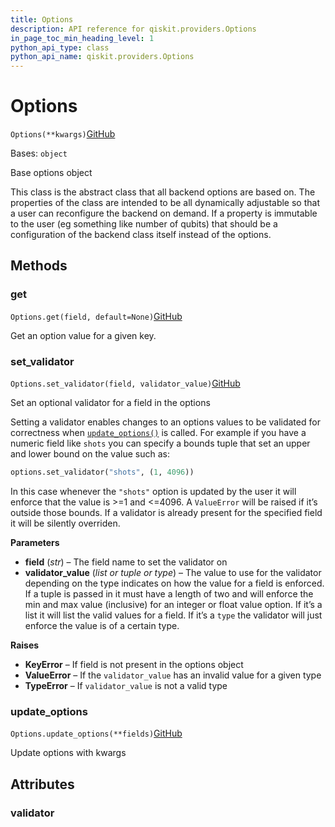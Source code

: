 ```yaml
---
title: Options
description: API reference for qiskit.providers.Options
in_page_toc_min_heading_level: 1
python_api_type: class
python_api_name: qiskit.providers.Options
---
```


# Options

<span id="qiskit.providers.Options" />

`Options(**kwargs)`[GitHub](https://github.com/qiskit/qiskit/tree/stable/0.40/qiskit/providers/options.py "view source code")

Bases: `object`

Base options object

This class is the abstract class that all backend options are based on. The properties of the class are intended to be all dynamically adjustable so that a user can reconfigure the backend on demand. If a property is immutable to the user (eg something like number of qubits) that should be a configuration of the backend class itself instead of the options.

## Methods

### get

<span id="qiskit.providers.Options.get" />

`Options.get(field, default=None)`[GitHub](https://github.com/qiskit/qiskit/tree/stable/0.40/qiskit/providers/options.py "view source code")

Get an option value for a given key.

### set\_validator

<span id="qiskit.providers.Options.set_validator" />

`Options.set_validator(field, validator_value)`[GitHub](https://github.com/qiskit/qiskit/tree/stable/0.40/qiskit/providers/options.py "view source code")

Set an optional validator for a field in the options

Setting a validator enables changes to an options values to be validated for correctness when [`update_options()`](qiskit.providers.Options#update_options "qiskit.providers.Options.update_options") is called. For example if you have a numeric field like `shots` you can specify a bounds tuple that set an upper and lower bound on the value such as:

```python
options.set_validator("shots", (1, 4096))
```

In this case whenever the `"shots"` option is updated by the user it will enforce that the value is >=1 and \<=4096. A `ValueError` will be raised if it’s outside those bounds. If a validator is already present for the specified field it will be silently overriden.

**Parameters**

*   **field** (*str*) – The field name to set the validator on
*   **validator\_value** (*list or tuple or type*) – The value to use for the validator depending on the type indicates on how the value for a field is enforced. If a tuple is passed in it must have a length of two and will enforce the min and max value (inclusive) for an integer or float value option. If it’s a list it will list the valid values for a field. If it’s a `type` the validator will just enforce the value is of a certain type.

**Raises**

*   **KeyError** – If field is not present in the options object
*   **ValueError** – If the `validator_value` has an invalid value for a given type
*   **TypeError** – If `validator_value` is not a valid type

### update\_options

<span id="qiskit.providers.Options.update_options" />

`Options.update_options(**fields)`[GitHub](https://github.com/qiskit/qiskit/tree/stable/0.40/qiskit/providers/options.py "view source code")

Update options with kwargs

## Attributes

<span id="qiskit.providers.Options.validator" />

### validator


